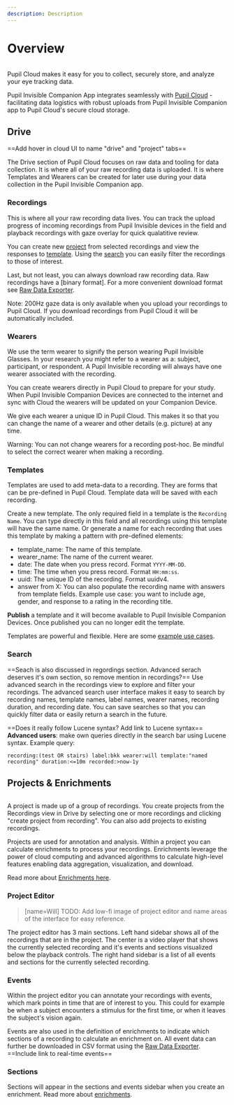 ```yaml
---
description: Description
---
```


# Overview 

<div class="pb-4" style="display:flex;justify-content:center;">
  <v-img
    :src="require('../media/cloud/cloud-capture-store-analyze.jpg')"
    max-width=80%
  >
  </v-img>
</div>

Pupil Cloud makes it easy for you to collect, securely store, and analyze your eye tracking data. 

Pupil Invisible Companion App integrates seamlessly with [Pupil Cloud](https://cloud.pupil-labs.com "Pupil Cloud - Eye tracking data storage, visualzation, and analysis - Pupil Labs") - facilitating data logistics with robust uploads from Pupil Invisible Companion app to Pupil Cloud's secure cloud storage. 

## Drive
==Add hover in cloud UI to name "drive" and "project" tabs==

The Drive section of Pupil Cloud focuses on raw data and tooling for data collection. It is where all of your raw recording data is uploaded. It is where Templates and Wearers can be created for later use during your data collection in the Pupil Invisible Companion app. 

### Recordings
This is where all your raw recording data lives. You can track the upload progress of incoming recordings from Pupil Invisible devices in the field and playback recordings with gaze overlay for quick qualatitive review.

You can create new [project](#) from selected recordings and view the responses to [template](##templates). Using the [search](#) you can easily filter the recordings to those of interest.

Last, but not least, you can always download raw recording data. Raw recordings have a [binary format]. For a more convenient download format see [Raw Data Exporter](#). 

Note: 200Hz gaze data is only available when you upload your recordings to Pupil Cloud. If you download recordings from Pupil Cloud it will be automatically included. 

### Wearers
We use the term wearer to signify the person wearing Pupil Invisible Glasses. In your research you might refer to a wearer as a: subject, participant, or respondent. A Pupil Invisible recording will always have one wearer associated with the recording. 

You can create wearers directly in Pupil Cloud to prepare for your study. When Pupil Invisible Companion Devices are connected to the internet and sync with Cloud the wearers will be updated on your Companion Device. 

We give each wearer a unique ID in Pupil Cloud. This makes it so that you can change the name of a wearer and other details (e.g. picture) at any time. 

Warning: You can not change wearers for a recording post-hoc. Be mindful to select the correct wearer when making a recording. 

### Templates
Templates are used to add meta-data to a recording. They are forms that can be pre-defined in Pupil Cloud. Template data will be saved with each recording. 

Create a new template. The only required field in a template is the `Recording Name`. You can type directly in this field and all recordings using this template will have the same name. Or generate a name for each recording that uses this template by making a pattern with pre-defined elements:
- template_name: The name of this template. 
- wearer_name: The name of the current wearer. 
- date: The date when you press record. Format `YYYY-MM-DD`. 
- time: The time when you press record. Format `HH:mm:ss`.
- uuid: The unique ID of the recording. Format uuidv4. 
- answer from X: You can also populate the recording name with answers from template fields. Example use case: you want to include age, gender, and response to a rating in the recording title. 

**Publish** a template and it will become available to Pupil Invisible Companion Devices. Once published you can no longer edit the template. 

Templates are powerful and flexible. Here are some [example use cases](/invisible/user-guide/intro/#recordings).


### Search
==Seach is also discussed in regordings section. Advanced serach deserves it's own section, so remove mention in recordings?==
Use advanced search in the recordings view to explore and filter your recordings. The advanced search user interface makes it easy to search by recording names, template names, label names, wearer names, recording duration, and recording date. You can save searches so that you can quickly filter data or easily return a search in the future. 

==Does it really follow Lucene syntax? Add link to Lucene syntax==
**Advanced users**: make own queries directly in the search bar using Lucene syntax. Example query:
```
recording:(test OR stairs) label:bkk wearer:will template:"named recording" duration:<=10m recorded:>now-1y
```

## Projects & Enrichments

<div class="pb-4" style="display:flex;justify-content:center;">
  <v-img
    :src="require('../media/cloud/cloud-enrichments-illustration.jpg')"
    max-width=80%
  >
  </v-img>
</div>

A project is made up of a group of recordings. You create projects from the Recordings view in Drive by selecting one or more recordings and clicking "create project from recording". You can also add projects to existing recordings.

Projects are used for annotation and analysis. Within a project you can calculate enrichments to process your recordings. Enrichments leverage the power of cloud computing and advanced algorithms to calculate high-level features enabling data aggregation, visualization, and download.

Read more about [Enrichments here](/cloud/enrichments/).

### Project Editor

> [name=Will] TODO: Add low-fi image of project editor and name areas of the interface for easy reference. 

The project editor has 3 main sections. Left hand sidebar shows all of the recordings that are in the project. The center is a video player that shows the currently selected recording and it's events and sections visualized below the playback controls. The right hand sidebar is a list of all events and sections for the currently selected recording. 

### Events
Within the project editor you can annotate your recordings with events, which mark points in time that are of interest to you. This could for example be when a subject encounters a stimulus for the first time, or when it leaves the subject's vision again. 

Events are also used in the definition of enrichments to indicate which sections of a recording to calculate an enrichment on. All event data can further be downloaded in CSV format using the [Raw Data Exporter](#). 
==Include link to real-time events==

### Sections
Sections will appear in the sections and events sidebar when you create an enrichment. Read more about [enrichments](#). 
